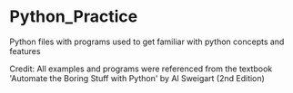 # Python_Practice
Python files with programs used to get familiar with python concepts and features


Credit: All examples and programs were referenced from the textbook 'Automate the Boring Stuff with Python' by Al Sweigart (2nd Edition)
